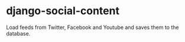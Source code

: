 django-social-content
=====================

Load feeds from Twitter, Facebook and Youtube and saves them to the database.
